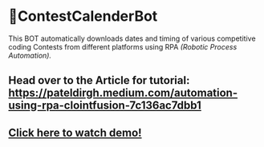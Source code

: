 # 🤖ContestCalenderBot

This BOT automatically downloads dates and timing of various competitive coding Contests from different platforms using RPA _(Robotic Process Automation)._</br>

## Head over to the Article for tutorial: https://pateldirgh.medium.com/automation-using-rpa-clointfusion-7c136ac7dbb1</br>
## [Click here to watch demo!](https://youtu.be/fF6opXwMpmU)
